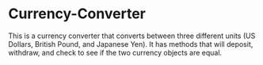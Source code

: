 # Currency-Converter

This is a currency converter that converts between
three different units (US Dollars, British Pound, and Japanese Yen).
It has methods that will deposit, withdraw, and check to see if the two currency objects are equal.
